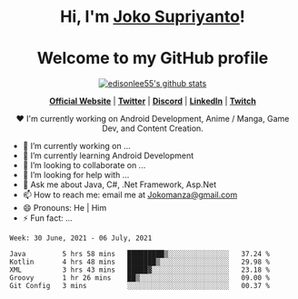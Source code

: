 <h1 align="center">Hi, I'm <a href="https://www.google.com">Joko Supriyanto</a>!</h1>
<h1 align="center">Welcome to my GitHub profile</h1>

<p align="center">
  <a href="https://github.com/jokomanza"><img src="https://github-readme-stats.vercel.app/api?username=jokomanza&hide_border=true&show_icons=true" alt="edisonlee55's github stats"></a>
</p>

<p align="center">
  <strong><a href="https://www.google.com">Official Website</a></strong> |
  <strong><a href="https://twitter.com/jokomanza">Twitter</a></strong> |
  <strong><a href="https://discord.gg/nYXzaUS">Discord</a></strong> |
  <strong><a href="https://www.linkedin.com/in/jokomanza">LinkedIn</a></strong> |
  <strong><a href="https://www.twitch.tv/jokomanza">Twitch</a></strong>
</p>

<p align="center">❤ I'm currently working on Android Development, Anime / Manga, Game Dev, and Content Creation.</p>

- 🔭 I’m currently working on ...
- 🌱 I’m currently learning Android Development
- 👯 I’m looking to collaborate on ...
- 🤔 I’m looking for help with ...
- 💬 Ask me about Java, C#, .Net Framework, Asp.Net
- 📫 How to reach me: email me at Jokomanza@gmail.com
- 😄 Pronouns: He | Him
- ⚡ Fun fact: ...

<!--START_SECTION:waka-->
```text
Week: 30 June, 2021 - 06 July, 2021

Java         5 hrs 58 mins   █████████▒░░░░░░░░░░░░░░░   37.24 % 
Kotlin       4 hrs 48 mins   ███████▒░░░░░░░░░░░░░░░░░   29.98 % 
XML          3 hrs 43 mins   █████▓░░░░░░░░░░░░░░░░░░░   23.18 % 
Groovy       1 hr 26 mins    ██▒░░░░░░░░░░░░░░░░░░░░░░   09.00 % 
Git Config   3 mins          ░░░░░░░░░░░░░░░░░░░░░░░░░   00.37 % 
```
<!--END_SECTION:waka-->
